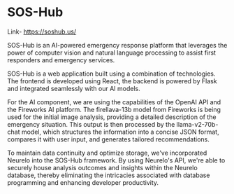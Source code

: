 # SOS-Hub

Link- https://soshub.us/

SOS-Hub is an AI-powered emergency response platform that leverages the power of computer vision and natural language processing to assist first responders and emergency services.

SOS-Hub is a web application built using a combination of technologies. The frontend is developed using React, the backend is powered by Flask and integrated seamlessly with our AI models.

For the AI component, we are using the capabilities of the OpenAI API and the Fireworks AI platform. The firellava-13b model from Fireworks is being used for the initial image analysis, providing a detailed description of the emergency situation. This output is then processed by the llama-v2-70b-chat model, which structures the information into a concise JSON format, compares it with user input, and generates tailored recommendations.

To maintain data continuity and optimize storage, we've incorporated Neurelo into the SOS-Hub framework. By using Neurelo's API, we're able to securely house analysis outcomes and insights within the Neurelo database, thereby eliminating the intricacies associated with database programming and enhancing developer productivity.
